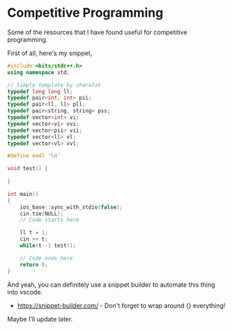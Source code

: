 # Competitive Programming

Some of the resources that I have found useful for competitive programming.

First of all, here's my snippet,

```cpp
#include <bits/stdc++.h>
using namespace std;

// Simple template by sharafat 
typedef long long ll;
typedef pair<int, int> pii;
typedef pair<ll, ll> pll;
typedef pair<string, string> pss;
typedef vector<int> vi;
typedef vector<vi> vvi;
typedef vector<pii> vii;
typedef vector<ll> vl;
typedef vector<vl> vvl;

#define endl '\n'

void test() {
    
}

int main()
{
    ios_base::sync_with_stdio(false);
    cin.tie(NULL);
    // Code starts here

    ll t = 1;
    cin >> t;
    while(t--) test();

    // Code ends here
    return 0;
}
```

And yeah, you can definitely use a snippet builder to automate this thing into vscode.
 
- <https://snippet-builder.com/> - Don't forget to wrap around {} everything!

Maybe I'll update later.
